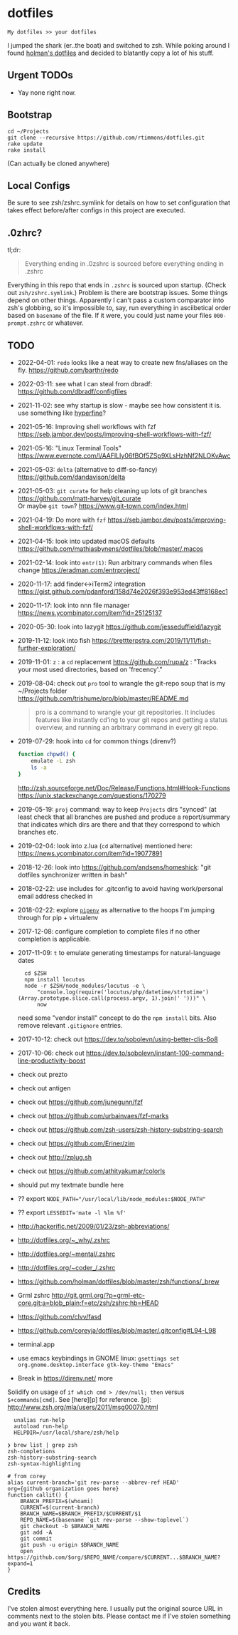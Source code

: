 dotfiles
========

    My dotfiles >> your dotfiles

I jumped the shark (er..the boat) and switched to zsh. While poking around I found [holman's dotfiles](https://github.com/holman/dotfiles) and decided to blatantly copy a lot of his stuff.

Urgent TODOs
------------

- Yay none right now.

Bootstrap
---------

    cd ~/Projects
    git clone --recursive https://github.com/rtimmons/dotfiles.git
    rake update
    rake install

(Can actually be cloned anywhere)

Local Configs
-------------

Be sure to see zsh/zshrc.symlink for details on how to set configuration that takes effect before/after configs in this project are executed.

.0zhrc?
-------

tl;dr:

> Everything ending in .0zshrc is sourced before everything ending in .zshrc

Everything in this repo that ends in `.zshrc` is sourced upon startup. (Check out `zsh/zshrc.symlink`.) Problem is there are bootstrap issues. Some things depend on other things. Apparently I can't pass a custom comparator into zsh's globbing, so it's impossible to, say, run everything in asciibetical order based on `basename` of the file. If it were, you could just name your files `000-prompt.zshrc` or whatever.


TODO
----

- 2022-04-01: `redo` looks like a neat way to create new fns/aliases on the fly. https://github.com/barthr/redo

- 2022-03-11: see what I can steal from dbradf:
    https://github.com/dbradf/configfiles

- 2021-11-02: see why startup is slow - maybe see how consistent it is.
    use something like [hyperfine](https://github.com/sharkdp/hyperfine)?

- 2021-05-16: Improving shell workflows with fzf
    https://seb.jambor.dev/posts/improving-shell-workflows-with-fzf/

- 2021-05-16: "Linux Terminal Tools"
    https://www.evernote.com/l/AAFlLIy06fBOf5ZSp9XLsHzhNf2NLOKvAwc

- 2021-05-03: `delta` (alternative to diff-so-fancy)
    https://github.com/dandavison/delta

- 2021-05-03: `git curate` for help cleaning up lots of git branches
    https://github.com/matt-harvey/git_curate  
    Or maybe `git town`? https://www.git-town.com/index.html

- 2021-04-19: Do more with `fzf`
    https://seb.jambor.dev/posts/improving-shell-workflows-with-fzf/

- 2021-04-15: look into updated macOS defaults
    https://github.com/mathiasbynens/dotfiles/blob/master/.macos

- 2021-02-14: look into `entr(1)`:  Run arbitrary commands when files change 
    https://eradman.com/entrproject/

- 2020-11-17: add finder<->iTerm2 integration
    https://gist.github.com/pdanford/158d74e2026f393e953ed43ff8168ec1

- 2020-11-17: look into nnn file manager
    https://news.ycombinator.com/item?id=25125137

- 2020-05-30: look into lazygit
    https://github.com/jesseduffield/lazygit

- 2019-11-12: look into fish
    https://brettterpstra.com/2019/11/11/fish-further-exploration/

- 2019-11-01: `z` : a `cd` replacement
  https://github.com/rupa/z : "Tracks your most used directories, based on 'frecency'."

- 2019-08-04: check out `pro` tool to wrangle the git-repo soup that is my ~/Projects folder
  https://github.com/trishume/pro/blob/master/README.md

  > pro is a command to wrangle your git repositories. It includes features like instantly cd'ing to your git repos and getting a status overview, and running an arbitrary command in every git repo.

- 2019-07-29: hook into `cd` for common things (direnv?)

    ```sh
    function chpwd() {
        emulate -L zsh
        ls -a
    }
    ```

    <http://zsh.sourceforge.net/Doc/Release/Functions.html#Hook-Functions>
    <https://unix.stackexchange.com/questions/170279>

- 2019-05-19: `proj` command: way to keep `Projects` dirs "synced" (at least check that all branches are pushed and produce a report/summary that indicates which dirs are there and that they correspond to which branches etc.

- 2019-02-04: look into z.lua (`cd` alternative) mentioned here: https://news.ycombinator.com/item?id=19077891

- 2018-12-26: look into https://github.com/andsens/homeshick: "git dotfiles synchronizer written in bash"

- 2018-02-22: use includes for .gitconfig to avoid having work/personal email address checked in

- 2018-02-22: explore [`pipenv`](https://docs.pipenv.org/) as alternative to the hoops I'm jumping through for pip + virtualenv

- 2017-12-08: configure completion to complete files if no other completion is applicable.

- 2017-11-09: `t` to emulate generating timestamps for natural-language dates

        cd $ZSH
        npm install locutus
        node -r $ZSH/node_modules/locutus -e \
            "console.log(require('locutus/php/datetime/strtotime')(Array.prototype.slice.call(process.argv, 1).join(' ')))" \
            now

    need some "vendor install" concept to do the `npm install` bits. Also remove relevant `.gitignore` entries.

- 2017-10-12: check out https://dev.to/sobolevn/using-better-clis-6o8

- 2017-10-06: check out https://dev.to/sobolevn/instant-100-command-line-productivity-boost

- check out prezto
- check out antigen
- check out https://github.com/junegunn/fzf
- check out https://github.com/urbainvaes/fzf-marks
- check out https://github.com/zsh-users/zsh-history-substring-search
- check out https://github.com/Eriner/zim
- check out http://zplug.sh
- check out https://github.com/athityakumar/colorls
- should put my textmate bundle here
- ?? export `NODE_PATH="/usr/local/lib/node_modules:$NODE_PATH"`
- ?? export `LESSEDIT='mate -l %lm %f'`
- http://hackerific.net/2009/01/23/zsh-abbreviations/
- http://dotfiles.org/~_why/.zshrc
- http://dotfiles.org/~mental/.zshrc
- http://dotfiles.org/~coder_/.zshrc
- https://github.com/holman/dotfiles/blob/master/zsh/functions/_brew
- Grml zshrc <http://git.grml.org/?p=grml-etc-core.git;a=blob_plain;f=etc/zsh/zshrc;hb=HEAD>
- https://github.com/clvv/fasd
- https://github.com/coreyja/dotfiles/blob/master/.gitconfig#L94-L98
- terminal.app
- use emacs keybindings in GNOME linux: `gsettings set org.gnome.desktop.interface gtk-key-theme "Emacs"`
- Break in https://direnv.net/ more

Solidify on usage of `if which cmd > /dev/null; then` versus `$+commands[cmd]`. See [here][p] for reference.
[p]: http://www.zsh.org/mla/users/2011/msg00070.html


```
  unalias run-help
  autoload run-help
  HELPDIR=/usr/local/share/zsh/help

❯ brew list | grep zsh
zsh-completions
zsh-history-substring-search
zsh-syntax-highlighting
```

```
# from corey
alias current-branch='git rev-parse --abbrev-ref HEAD'
org={github organization goes here}
function callit() {
    BRANCH_PREFIX=$(whoami)
    CURRENT=$(current-branch)
    BRANCH_NAME=$BRANCH_PREFIX/$CURRENT/$1
    REPO_NAME=$(basename `git rev-parse --show-toplevel`)
    git checkout -b $BRANCH_NAME
    git add -A
    git commit
    git push -u origin $BRANCH_NAME
    open https://github.com/$org/$REPO_NAME/compare/$CURRENT...$BRANCH_NAME?expand=1
}
```

Credits
-------

I've stolen almost everything here.  I usually put the original source URL in comments next to the stolen bits.  Please contact me if I've stolen something and you want it back.


